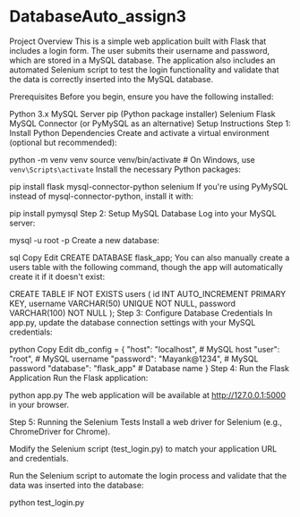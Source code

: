 # DatabaseAuto_assign3

Project Overview
This is a simple web application built with Flask that includes a login form. The user submits their username and password, which are stored in a MySQL database. The application also includes an automated Selenium script to test the login functionality and validate that the data is correctly inserted into the MySQL database.

Prerequisites
Before you begin, ensure you have the following installed:

Python 3.x
MySQL Server
pip (Python package installer)
Selenium
Flask
MySQL Connector (or PyMySQL as an alternative)
Setup Instructions
Step 1: Install Python Dependencies
Create and activate a virtual environment (optional but recommended):


python -m venv venv
source venv/bin/activate  # On Windows, use `venv\Scripts\activate`
Install the necessary Python packages:


pip install flask mysql-connector-python selenium
If you're using PyMySQL instead of mysql-connector-python, install it with:


pip install pymysql
Step 2: Setup MySQL Database
Log into your MySQL server:


mysql -u root -p
Create a new database:

sql
Copy
Edit
CREATE DATABASE flask_app;
You can also manually create a users table with the following command, though the app will automatically create it if it doesn't exist:


CREATE TABLE IF NOT EXISTS users (
    id INT AUTO_INCREMENT PRIMARY KEY,
    username VARCHAR(50) UNIQUE NOT NULL,
    password VARCHAR(100) NOT NULL
);
Step 3: Configure Database Credentials
In app.py, update the database connection settings with your MySQL credentials:

python
Copy
Edit
db_config = {
    "host": "localhost",          # MySQL host
    "user": "root",               # MySQL username
    "password": "Mayank@1234",  # MySQL password
    "database": "flask_app"       # Database name
}
Step 4: Run the Flask Application
Run the Flask application:


python app.py
The web application will be available at http://127.0.0.1:5000 in your browser.

Step 5: Running the Selenium Tests
Install a web driver for Selenium (e.g., ChromeDriver for Chrome).

Modify the Selenium script (test_login.py) to match your application URL and credentials.

Run the Selenium script to automate the login process and validate that the data was inserted into the database:


python test_login.py
